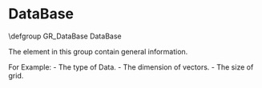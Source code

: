 DataBase
===========

\defgroup GR_DataBase DataBase

The element in this group contain general information.

For Example:
	- The type of Data.
	- The dimension of vectors.
	- The size of grid.
